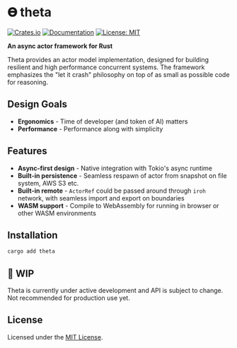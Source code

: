 # 𝚹 theta

[![Crates.io](https://img.shields.io/crates/v/theta.svg)](https://crates.io/crates/theta)
[![Documentation](https://docs.rs/theta/badge.svg)](https://docs.rs/theta)
[![License: MIT](https://img.shields.io/badge/License-MIT-yellow.svg)](https://opensource.org/licenses/MIT)

**An async actor framework for Rust**

Theta provides an actor model implementation, designed for building resilient and high performance concurrent systems. The framework emphasizes the "let it crash" philosophy on top of as small as possible code for reasoning. 

## Design Goals
- **Ergonomics** - Time of developer (and token of AI) matters
- **Performance** - Performance along with simplicity

## Features
- **Async-first design** - Native integration with Tokio's async runtime
- **Built-in persistence** - Seamless respawn of actor from snapshot on file system, AWS S3 etc.
- **Built-in remote** - `ActorRef` could be passed around through `iroh` network, with seamless import and export on boundaries
- **WASM support** - Compile to WebAssembly for running in browser or other WASM environments

## Installation

```sh
cargo add theta
```

## 🚧 WIP
Theta is currently under active development and API is subject to change. Not recommended for production use yet.

## License

Licensed under the [MIT License](LICENSE).